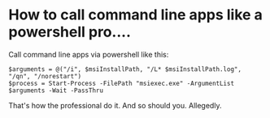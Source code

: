 # How to call command line apps like a powershell pro....

Call command line apps via powershell like this:

    $arguments = @("/i", $msiInstallPath, "/L* $msiInstallPath.log", "/qn", "/norestart")
    $process = Start-Process -FilePath "msiexec.exe" -ArgumentList $arguments -Wait -PassThru

That's how the professional do it. And so should you. Allegedly.